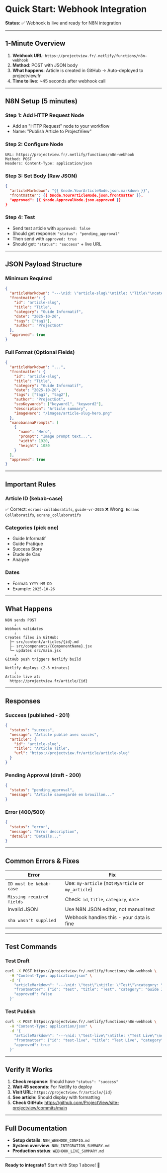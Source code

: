 # Quick Start: Webhook Integration

**Status**: ✅ Webhook is live and ready for N8N integration

---

## 1-Minute Overview

1. **Webhook URL**: `https://projectview.fr/.netlify/functions/n8n-webhook`
2. **Method**: POST with JSON body
3. **What happens**: Article is created in GitHub → Auto-deployed to projectview.fr
4. **Time to live**: ~45 seconds after webhook call

---

## N8N Setup (5 minutes)

### Step 1: Add HTTP Request Node
- Add an "HTTP Request" node to your workflow
- Name: "Publish Article to ProjectView"

### Step 2: Configure Node
```
URL: https://projectview.fr/.netlify/functions/n8n-webhook
Method: POST
Headers: Content-Type: application/json
```

### Step 3: Set Body (Raw JSON)
```json
{
  "articleMarkdown": "{{ $node.YourArticleNode.json.markdown }}",
  "frontmatter": {{ $node.YourArticleNode.json.frontmatter }},
  "approved": {{ $node.ApprovalNode.json.approved }}
}
```

### Step 4: Test
- Send test article with `approved: false`
- Should get response: `"status": "pending_approval"`
- Then send with `approved: true`
- Should get: `"status": "success"` + live URL

---

## JSON Payload Structure

### Minimum Required
```json
{
  "articleMarkdown": "---\nid: \"article-slug\"\ntitle: \"Title\"\ncategory: \"Guide Informatif\"\ndate: \"2025-10-26\"\ntags: [\"tag1\"]\nauthor: \"ProjectBot\"\n---\n\n# Title\n\nContent",
  "frontmatter": {
    "id": "article-slug",
    "title": "Title",
    "category": "Guide Informatif",
    "date": "2025-10-26",
    "tags": ["tag1"],
    "author": "ProjectBot"
  },
  "approved": true
}
```

### Full Format (Optional Fields)
```json
{
  "articleMarkdown": "...",
  "frontmatter": {
    "id": "article-slug",
    "title": "Title",
    "category": "Guide Informatif",
    "date": "2025-10-26",
    "tags": ["tag1", "tag2"],
    "author": "ProjectBot",
    "seoKeywords": ["keyword1", "keyword2"],
    "description": "Article summary",
    "imageHero": "/images/article-slug-hero.png"
  },
  "nanobananaPrompts": [
    {
      "name": "Hero",
      "prompt": "Image prompt text...",
      "width": 1920,
      "height": 1080
    }
  ],
  "approved": true
}
```

---

## Important Rules

### Article ID (kebab-case)
✅ Correct: `ecrans-collaboratifs`, `guide-vr-2025`
❌ Wrong: `Écrans Collaboratifs`, `ecrans_collaboratifs`

### Categories (pick one)
- Guide Informatif
- Guide Pratique
- Success Story
- Étude de Cas
- Analyse

### Dates
- Format: `YYYY-MM-DD`
- Example: `2025-10-26`

---

## What Happens

```
N8N sends POST
    ↓
Webhook validates
    ↓
Creates files in GitHub:
  ├─ src/content/articles/{id}.md
  ├─ src/components/{ComponentName}.jsx
  └─ updates src/main.jsx
    ↓
GitHub push triggers Netlify build
    ↓
Netlify deploys (2-3 minutes)
    ↓
Article live at:
  https://projectview.fr/article/{id}
```

---

## Responses

### Success (published - 201)
```json
{
  "status": "success",
  "message": "Article publié avec succès",
  "article": {
    "id": "article-slug",
    "title": "Article Title",
    "url": "https://projectview.fr/article/article-slug"
  }
}
```

### Pending Approval (draft - 200)
```json
{
  "status": "pending_approval",
  "message": "Article sauvegardé en brouillon..."
}
```

### Error (400/500)
```json
{
  "status": "error",
  "message": "Error description",
  "details": "Details..."
}
```

---

## Common Errors & Fixes

| Error | Fix |
|-------|-----|
| `ID must be kebab-case` | Use: `my-article` (not `MyArticle` or `my_article`) |
| `Missing required fields` | Check: `id`, `title`, `category`, `date` |
| Invalid JSON | Use N8N JSON editor, not manual text |
| `sha wasn't supplied` | Webhook handles this - your data is fine |

---

## Test Commands

### Test Draft
```bash
curl -X POST https://projectview.fr/.netlify/functions/n8n-webhook \
  -H "Content-Type: application/json" \
  -d '{
    "articleMarkdown": "---\nid: \"test\"\ntitle: \"Test\"\ncategory: \"Guide Informatif\"\ndate: \"2025-10-26\"\ntags: [\"test\"]\nauthor: \"ProjectBot\"\n---\n\n# Test",
    "frontmatter": {"id": "test", "title": "Test", "category": "Guide Informatif", "date": "2025-10-26", "tags": ["test"], "author": "ProjectBot"},
    "approved": false
  }'
```

### Test Publish
```bash
curl -X POST https://projectview.fr/.netlify/functions/n8n-webhook \
  -H "Content-Type: application/json" \
  -d '{
    "articleMarkdown": "---\nid: \"test-live\"\ntitle: \"Test Live\"\ncategory: \"Guide Informatif\"\ndate: \"2025-10-26\"\ntags: [\"test\"]\nauthor: \"ProjectBot\"\n---\n\n# Test",
    "frontmatter": {"id": "test-live", "title": "Test Live", "category": "Guide Informatif", "date": "2025-10-26", "tags": ["test"], "author": "ProjectBot"},
    "approved": true
  }'
```

---

## Verify It Works

1. **Check response**: Should have `"status": "success"`
2. **Wait 45 seconds**: For Netlify to deploy
3. **Visit URL**: `https://projectview.fr/article/{id}`
4. **See article**: Should display with formatting
5. **Check GitHub**: https://github.com/ProjectView/site-projectview/commits/main

---

## Full Documentation

- **Setup details**: `N8N_WEBHOOK_CONFIG.md`
- **System overview**: `N8N_INTEGRATION_SUMMARY.md`
- **Production status**: `WEBHOOK_LIVE_SUMMARY.md`

---

**Ready to integrate?** Start with Step 1 above! 🚀
